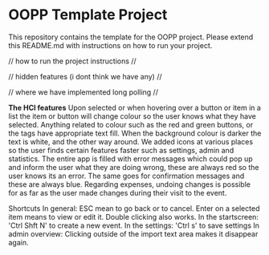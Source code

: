 # OOPP Template Project

This repository contains the template for the OOPP project. Please extend this README.md with instructions on how to run your project.

// how to run the project instructions // 


// hidden features (i dont think we have any) //

// where we have implemented long polling // 

**The HCI features**
Upon selected or when hovering over a button or item in a list the item or button will change colour so the user knows what they have selected. 
Anything related to colour such as the red and green buttons, or the tags have appropriate text fill. When the background colour is darker the text is white, and the other way around. 
We added icons at various places so the user finds certain features faster such as settings, admin and statistics.
The entire app is filled with error messages which could pop up and inform the user what they are doing wrong, these are always red so the user knows its an error. The same goes for confirmation messages and these are always blue.
Regarding expenses, undoing changes is possible for as far as the user made changes during their visit to the event. 

Shortcuts
In general: ESC mean to go back or to cancel. Enter on a selected item means to view or edit it. Double clicking also works.
In the startscreen: 'Ctrl Shft N' to create a new event.
In the settings: 'Ctrl s' to save settings
In admin overview: Clicking outside of the import text area makes it disappear again.
